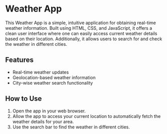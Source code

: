 
# Weather App

This Weather App is a simple, intuitive application for obtaining real-time weather information. Built using HTML, CSS, and JavaScript, it offers a clean user interface where one can easily access current weather details based on their location. Additionally, it allows users to search for and check the weather in different cities.

## Features

- Real-time weather updates
- Geolocation-based weather information
- City-wise weather search functionality

## How to Use

1. Open the app in your web browser.
2. Allow the app to access your current location to automatically fetch the weather details for your area.
3. Use the search bar to find the weather in different cities.
